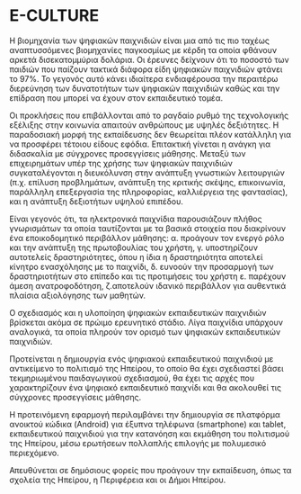 # E-CULTURE

Η βιομηχανία των ψηφιακών παιχνιδιών είναι μια από τις πιο ταχέως αναπτυσσόμενες βιομηχανίες παγκοσμίως με κέρδη τα οποία φθάνουν αρκετά δισεκατομμύρια δολάρια. Οι έρευνες δείχνουν ότι το ποσοστό των παιδιών που παίζουν τακτικά διάφορα είδη ψηφιακών παιχνιδιών φτάνει το 97%. Το γεγονός αυτό κάνει ιδιαίτερα ενδιαφέρουσα την περαιτέρω διερεύνηση των δυνατοτήτων των ψηφιακών παιχνιδιών καθώς και την επίδραση που μπορεί να έχουν στον εκπαιδευτικό τομέα.

Οι προκλήσεις που επιβάλλονται από το ραγδαίο ρυθμό της τεχνολογικής εξέλιξης στην κοινωνία απαιτούν ανθρώπους με υψηλές δεξιότητες. Η παραδοσιακή μορφή της εκπαίδευσης δεν θεωρείται πλέον κατάλληλη για να προσφέρει τέτοιου είδους εφόδια. Επιτακτική γίνεται η ανάγκη για διδασκαλία με σύγχρονες προσεγγίσεις μάθησης. Μεταξύ των επιχειρημάτων υπέρ της χρήσης των ψηφιακών παιχνιδιών συγκαταλέγονται η διευκόλυνση στην ανάπτυξη γνωστικών λειτουργιών (π.χ. επίλυση προβλημάτων, ανάπτυξη της κριτικής σκέψης, επικοινωνία, παράλληλη επεξεργασία της πληροφορίας, καλλιέργεια της φαντασίας), και η ανάπτυξη δεξιοτήτων  υψηλού επιπέδου.

Είναι γεγονός ότι, τα ηλεκτρονικά παιχνίδια παρουσιάζουν πλήθος γνωρισμάτων τα οποία ταυτίζονται με τα βασικά στοιχεία που διακρίνουν ένα εποικοδομητικό περιβάλλον μάθησης: α. προάγουν τον ενεργό ρόλο και την ανάπτυξη της πρωτοβουλίας του χρήστη, γ. υποστηρίζουν αυτοτελείς δραστηριότητες, όπου η ίδια η δραστηριότητα αποτελεί κίνητρο ενασχόλησης με το παιχνίδι, δ. ευνοούν την προσαρμογή των δραστηριοτήτων στο επίπεδο και τις προτιμήσεις του χρήστη ε. παρέχουν άμεση ανατροφοδότηση, ζ.αποτελούν ιδανικό περιβάλλον για αυθεντικά πλαίσια αξιολόγησης των μαθητών.

Ο σχεδιασμός και η υλοποίηση ψηφιακών εκπαιδευτικών παιχνιδιών βρίσκεται ακόμα σε πρώιμο ερευνητικό στάδιο. Λίγα παιχνίδια υπάρχουν αναλογικά, τα οποία πληρούν τον ορισμό των ψηφιακών εκπαιδευτικών παιχνιδιών.

Προτείνεται η δημιουργία ενός ψηφιακού εκπαιδευτικού παιχνιδιού με αντικείμενο το πολιτισμό της Ηπείρου, το οποίο θα έχει σχεδιαστεί βάσει τεκμηριωμένου παιδαγωγικού σχεδιασμού, θα έχει τις αρχές που χαρακτηρίζουν ένα ψηφιακό εκπαιδευτικό παιχνίδι και θα ακολουθεί τις σύγχρονες προσεγγίσεις μάθησης.

Η προτεινόμενη εφαρμογή περιλαμβάνει την δημιουργία σε πλατφόρμα ανοικτού κώδικα (Android) για έξυπνα τηλέφωνα (smartphone) και tablet, εκπαιδευτικού παιχνιδιού για την κατανόηση και εκμάθηση του πολιτισμού της Ηπείρου, μέσω ερωτήσεων πολλαπλής επιλογής με πολυμεσικό περιεχόμενο.

Απευθύνεται σε δημόσιους φορείς που προάγουν την εκπαίδευση, όπως τα σχολεία της Ηπείρου, η Περιφέρεια και οι Δήμοι Ηπείρου.

